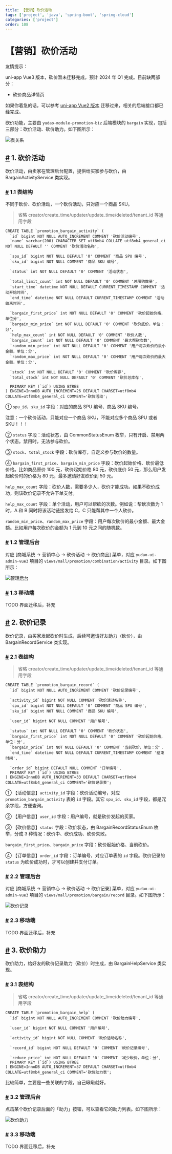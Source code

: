 ```yaml
---
title: 【营销】砍价活动
tags: ['project', 'java', 'spring-boot', 'spring-cloud']
categories: ['project']
order: 108
---
```

# 【营销】砍价活动

友情提示：

 uni-app Vue3 版本，砍价暂未迁移完成，预计 2024 年 Q1 完成。目前缺两部分：

 * 砍价商品详情页

 如果你着急的话，可以参考 [uni-app Vue2 版本](https://gitee.com/yudaocode/yudao-mall-uniapp/tree/master-vue2/) 迁移过来，相关的后端接口都已经完成。

 砍价功能，主要由 `yudao-module-promotion-biz` 后端模块的 `bargain` 实现，包括三部分：砍价活动、砍价助力。如下图所示：

 ![表关系](https://cloud.iocoder.cn/img/%E5%95%86%E5%9F%8E%E6%89%8B%E5%86%8C/%E7%A0%8D%E4%BB%B7%E6%B4%BB%E5%8A%A8/%E8%A1%A8%E5%85%B3%E7%B3%BB.png)

 ## [#](#_1-砍价活动) 1. 砍价活动

 砍价活动，由卖家在管理后台配置，提供给买家参与砍价，由 BargainActivityService 类实现。

 ### [#](#_1-1-表结构) 1.1 表结构

 不同于砍价、砍价活动，一个砍价活动，只对应一个商品 SKU。


> 省略 creator/create\_time/updater/update\_time/deleted/tenant\_id 等通用字段


```
CREATE TABLE `promotion_bargain_activity` (
  `id` bigint NOT NULL AUTO_INCREMENT COMMENT '砍价活动编号',
  `name` varchar(200) CHARACTER SET utf8mb4 COLLATE utf8mb4_general_ci NOT NULL DEFAULT '' COMMENT '砍价活动名称',

  `spu_id` bigint NOT NULL DEFAULT '0' COMMENT '商品 SPU 编号',
  `sku_id` bigint NOT NULL COMMENT '商品 SKU 编号',

  `status` int NOT NULL DEFAULT '0' COMMENT '活动状态',

  `total_limit_count` int NOT NULL DEFAULT '0' COMMENT '总限购数量',
  `start_time` datetime NOT NULL DEFAULT CURRENT_TIMESTAMP COMMENT '活动开始时间',
  `end_time` datetime NOT NULL DEFAULT CURRENT_TIMESTAMP COMMENT '活动结束时间',

  `bargain_first_price` int NOT NULL DEFAULT '0' COMMENT '砍价起始价格，单位分',
  `bargain_min_price` int NOT NULL DEFAULT '0' COMMENT '砍价底价，单位：分',
  `help_max_count` int NOT NULL DEFAULT '0' COMMENT '砍价人数',
  `bargain_count` int NOT NULL DEFAULT '0' COMMENT '最大帮砍次数',
  `random_min_price` int NOT NULL DEFAULT '0' COMMENT '用户每次砍价的最小金额，单位：分',
  `random_max_price` int NOT NULL DEFAULT '0' COMMENT '用户每次砍价的最大金额，单位：分',

  `stock` int NOT NULL DEFAULT '0' COMMENT '砍价库存',
  `total_stock` int NOT NULL DEFAULT '0' COMMENT '砍价总库存',

  PRIMARY KEY (`id`) USING BTREE
) ENGINE=InnoDB AUTO_INCREMENT=26 DEFAULT CHARSET=utf8mb4 COLLATE=utf8mb4_general_ci COMMENT='砍价活动';

```
① `spu_id`、`sku_id` 字段：对应的商品 SPU 编号、商品 SKU 编号。

 注意：一个砍价活动，只能对应一个商品 SKU，不能对应多个商品 SPU 或者 SKU！！！

 ② `status` 字段：活动状态，由 CommonStatusEnum 枚举，只有开启、禁用两个状态。禁用时，无法参与砍价。

 ③ `stock`、`total_stock` 字段：砍价库存，自定义参与砍价的数量。

 ④ `bargain_first_price`、`bargain_min_price` 字段：砍价起始价格、砍价最低价格。比如商品原价 100 元，砍价起始价格 80 元，砍价底价 50 元，那么用户发起砍价时的价格为 80 元，最多邀请好友砍价到 50 元。

 `help_max_count` 字段：砍价人数，需要多少人，砍价才能成功。如果不砍价成功，则该砍价记录不允许下单支付。

 `help_max_count` 字段：单个活动，用户可以帮砍的次数。例如说：帮砍次数为 1 时，A 和 B 同时将该活动链接发给 C，C 只能帮其中一个人砍价。

 `random_min_price`、`random_max_price` 字段：用户每次砍价的最小金额、最大金额。比如用户每次砍价的金额为 1 元到 10 元之间的随机数。

 ### [#](#_1-2-管理后台) 1.2 管理后台

 对应 [商城系统 -> 营销中心 -> 砍价活动 -> 砍价商品] 菜单，对应 `yudao-ui-admin-vue3` 项目的 `views/mall/promotion/combination/activity` 目录。如下图所示：

 ![管理后台](https://cloud.iocoder.cn/img/%E5%95%86%E5%9F%8E%E6%89%8B%E5%86%8C/%E7%A0%8D%E4%BB%B7%E6%B4%BB%E5%8A%A8/%E7%A0%8D%E4%BB%B7%E6%B4%BB%E5%8A%A8-%E7%AE%A1%E7%90%86%E5%90%8E%E5%8F%B0.png)

 ### [#](#_1-3-移动端) 1.3 移动端

 TODO 界面迁移后，补充

 ## [#](#_2-砍价记录) 2. 砍价记录

 砍价记录，由买家发起砍价时生成，后续可邀请好友助力（砍价），由 BargainRecordService 类实现。

 ### [#](#_2-1-表结构) 2.1 表结构


> 省略 creator/create\_time/updater/update\_time/deleted/tenant\_id 等通用字段


```
CREATE TABLE `promotion_bargain_record` (
  `id` bigint NOT NULL AUTO_INCREMENT COMMENT '砍价记录编号',

  `activity_id` bigint NOT NULL COMMENT '砍价活动名称',
  `spu_id` bigint NOT NULL DEFAULT '0' COMMENT '商品 SPU 编号',
  `sku_id` bigint NOT NULL COMMENT '商品 SKU 编号',

  `user_id` bigint NOT NULL COMMENT '用户编号',

  `status` int NOT NULL DEFAULT '0' COMMENT '砍价状态',
  `bargain_first_price` int NOT NULL DEFAULT '0' COMMENT '砍价起始价格，单位：分',
  `bargain_price` int NOT NULL DEFAULT '0' COMMENT '当前砍价，单位：分',
  `end_time` datetime NOT NULL DEFAULT CURRENT_TIMESTAMP COMMENT '结束时间',

  `order_id` bigint DEFAULT NULL COMMENT '订单编号',
  PRIMARY KEY (`id`) USING BTREE
) ENGINE=InnoDB AUTO_INCREMENT=33 DEFAULT CHARSET=utf8mb4 COLLATE=utf8mb4_general_ci COMMENT='砍价记录表';

```
① 【活动信息】`activity_id` 字段：砍价活动编号，对应 `promotion_bargain_activity` 表的 `id` 字段。其它 `spu_id`、`sku_id` 字段，都是冗余字段，方便查询。

 ② 【用户信息】`user_id` 字段：用户编号，就是砍价发起的买家。

 ③ 【砍价信息】`status` 字段：砍价状态，由 BargainRecordStatusEnum 枚举，分成 3 种情况：砍价中、砍价成功、砍价失败。

 `bargain_first_price`、`bargain_price` 字段：砍价起始价格、当前砍价。

 ④ 【订单信息】`order_id` 字段：订单编号，对应订单表的 `id` 字段。砍价记录的 `status` 为砍价成功时，才可以创建并支付订单。

 ### [#](#_2-2-管理后台) 2.2 管理后台

 对应 [商城系统 -> 营销中心 -> 砍价活动 -> 砍价记录] 菜单，对应 `yudao-ui-admin-vue3` 项目的 `views/mall/promotion/bargain/record` 目录。如下图所示：

 ![砍价记录](https://cloud.iocoder.cn/img/%E5%95%86%E5%9F%8E%E6%89%8B%E5%86%8C/%E7%A0%8D%E4%BB%B7%E6%B4%BB%E5%8A%A8/%E7%A0%8D%E4%BB%B7%E8%AE%B0%E5%BD%95-%E7%AE%A1%E7%90%86%E5%90%8E%E5%8F%B0.png)

 ### [#](#_2-3-移动端) 2.3 移动端

 TODO 界面迁移后，补充

 ## [#](#_3-砍价助力) 3. 砍价助力

 砍价助力，给好友的砍价记录助力（砍价）时生成，由 BargainHelpService 类实现。

 ### [#](#_3-1-表结构) 3.1 表结构


> 省略 creator/create\_time/updater/update\_time/deleted/tenant\_id 等通用字段


```
CREATE TABLE `promotion_bargain_help` (
  `id` bigint NOT NULL AUTO_INCREMENT COMMENT '砍价助力编号',

  `user_id` bigint NOT NULL COMMENT '用户编号',

  `activity_id` bigint NOT NULL COMMENT '砍价活动名称',

  `record_id` bigint NOT NULL DEFAULT '0' COMMENT '砍价记录编号',

  `reduce_price` int NOT NULL DEFAULT '0' COMMENT '减少砍价，单位：分',
  PRIMARY KEY (`id`) USING BTREE
) ENGINE=InnoDB AUTO_INCREMENT=37 DEFAULT CHARSET=utf8mb4 COLLATE=utf8mb4_general_ci COMMENT='砍价助力表';

```
比较简单，主要是一些关联的字段，自己瞅瞅就好。

 ### [#](#_3-2-管理后台) 3.2 管理后台

 点击某个砍价记录后面的「助力」按钮，可以查看它的助力列表。如下图所示：

 ![砍价助力](https://cloud.iocoder.cn/img/%E5%95%86%E5%9F%8E%E6%89%8B%E5%86%8C/%E7%A0%8D%E4%BB%B7%E6%B4%BB%E5%8A%A8/%E7%A0%8D%E4%BB%B7%E5%8A%A9%E5%8A%9B-%E7%AE%A1%E7%90%86%E5%90%8E%E5%8F%B0.png)

 ### [#](#_3-3-移动端) 3.3 移动端

 TODO 界面迁移后，补充
